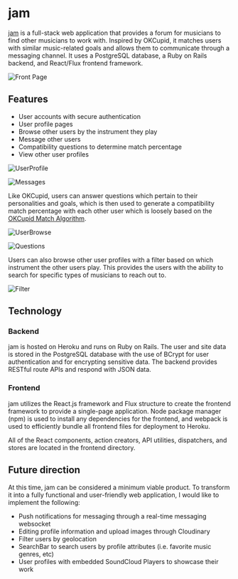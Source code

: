 # jam

[jam][jam] is a full-stack web application that provides a forum for musicians to find other musicians to work with. Inspired by OKCupid, it matches users with similar music-related goals and allows them to communicate through a messaging channel. It uses a PostgreSQL database, a Ruby on Rails backend, and React/Flux frontend framework.


![Front Page](https://image.ibb.co/m1M8Tw/Screen_Shot_2017_09_29_at_10_26_00_AM.png)

## Features

- User accounts with secure authentication
- User profile pages
- Browse other users by the instrument they play
- Message other users
- Compatibility questions to determine match percentage
- View other user profiles

![UserProfile](https://image.ibb.co/iqsnMG/Screen_Shot_2017_09_29_at_10_35_10_AM.png)


![Messages](https://image.ibb.co/hwvDvb/Screen_Shot_2017_09_29_at_10_33_25_AM.png)




Like OKCupid, users can answer questions which pertain to their personalities and goals, which is then used to generate a compatibility match percentage with each other user which is loosely based on the [OKCupid Match Algorithm][OKCupidAlgorithm].







![UserBrowse](https://image.ibb.co/cAxwgG/Screen_Shot_2017_09_29_at_10_40_05_AM.png)


![Questions](https://image.ibb.co/hfhAab/Screen_Shot_2017_09_29_at_10_57_39_AM.png)

Users can also browse other user profiles with a filter based on which instrument the other users play.  This provides the users with the ability to search for specific types of musicians to reach out to.

![Filter](https://image.ibb.co/gMe3Tw/Screen_Shot_2017_09_29_at_10_42_16_AM.png)

## Technology

### Backend

jam is hosted on Heroku and runs on Ruby on Rails. The user and site data is stored in the PostgreSQL database with the use of BCrypt for user authentication and for encrypting sensitive data.  The backend provides RESTful route APIs and respond with JSON data.

### Frontend

jam utilizes the React.js framework and Flux structure to create the frontend framework to provide a single-page application.  Node package manager (npm) is used to install any dependencies for the frontend, and webpack is used to efficiently bundle all frontend files for deployment to Heroku.  

All of the React components, action creators, API utilities, dispatchers, and stores are located in the frontend directory.


## Future direction
At this time, jam can be considered a minimum viable product.  To transform it into a fully functional and user-friendly web application, I would like to implement the following:

- Push notifications for messaging through a real-time messaging websocket
- Editing profile information and upload images through Cloudinary
- Filter users by geolocation
- SearchBar to search users by profile attributes (i.e. favorite music genres, etc)
- User profiles with embedded SoundCloud Players to showcase their work


[OKCupidAlgorithm]: http://ed.ted.com/lessons/inside-okcupid-the-math-of-online-dating-christian-rudder
[jam]: https://jam-webapp.herokuapp.com/#/
